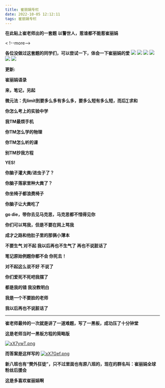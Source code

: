 ```yaml
---
title: 崔丽娟专栏
date: 2022-10-05 12:12:11
tags: 崔丽娟专栏
---
```

**在此贴上崔老师出的一套题**
**以警世人，惹谁都不能惹崔丽娟**

< !--more-->

**各位没做过这套题的同学们，可以尝试一下，体会一下崔丽娟的爱**
![](https://pic.imgdb.cn/item/638010e616f2c2beb1fee7ed.jpg)
![](https://pic.imgdb.cn/item/6380110216f2c2beb1ff0119.jpg)
![](https://pic.imgdb.cn/item/6380111a16f2c2beb1ff1d24.jpg)
![](https://pic.imgdb.cn/item/6380112e16f2c2beb1ff31ce.jpg)
![](https://pic.imgdb.cn/item/6380114516f2c2beb1ff4f36.jpg)
![](https://pic.imgdb.cn/item/6380115d16f2c2beb1ff6301.jpg)

**更新:**

**崔丽娟语录**

**来，笔记，另起**

**微元法：先limit到要多么多有多么多，要多么短有多么短，而后∑求和**

**你怎么考上的实验中学**

**我TM最烦手机**

**你TM怎么学的物理**

**你TM怎么听的课**

**别TM抄我方程**

**YES!**

**你脑子灌大粪/进虫子了？**

**你脑子落家里种大粪了？**

**你坐椅子都浪费椅子**

**你脑子让大粪吃了**

**go die，带你去见马克思，马克思都不惜得见你**

**你们可以骂我，但是不要在网上骂我**

**成才之路和他肚子里的那俩小薄本**

**不要生气 对不起 我以后再也不生气了 再也不说脏话了**

**笔记原始例题你都不会 你死去！**

**对不起这么说不好 不说了**

**你们爱死不死吧我摆了**

**都是我的错 我没教明白**

**我是一个不要脸的老师**

**我以后再也不说脏话了**

***

**崔老师最帅的一次就是讲了一道难题，写了一黑板，成功压了十分钟堂**

**这是老师当时一黑板方程的简略版**

[![xX7ywT.png](https://s1.ax1x.com/2022/11/06/xX7ywT.png)](https://imgse.com/i/xX7ywT)

**而答案是这样写的**
[![xX7Gef.png](https://s1.ax1x.com/2022/11/06/xX7Gef.png)](https://imgse.com/i/xX7Gef)

**新八班也有“樊外狂徒”，只不过里面也有原八班的，现在的群名叫：崔丽娟全球粉丝后援会**

**这是多喜欢崔丽娟啊**
